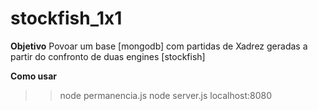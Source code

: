 # stockfish_1x1

**Objetivo**
Povoar um base [mongodb] com partidas de Xadrez geradas a partir do confronto de duas engines [stockfish]

**Como usar**
>> node permanencia.js
>> node server.js
localhost:8080
